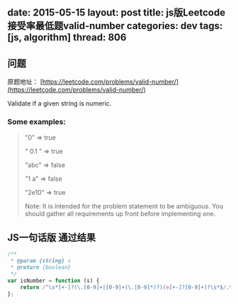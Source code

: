 date: 2015-05-15
layout: post
title: js版Leetcode接受率最低题valid-number
categories: dev
tags: [js, algorithm]
thread: 806
---

## 问题

原题地址： [https://leetcode.com/problems/valid-number/](https://leetcode.com/problems/valid-number/)

Validate if a given string is numeric.

### Some examples:

> "0" => true
> 
> " 0.1 " => true
> 
> "abc" => false
> 
> "1 a" => false
> 
> "2e10" => true
> 
> Note: It is intended for the problem statement to be ambiguous. You should gather all requirements up front before implementing one.

<!-- more -->

## JS一句话版 通过结果

```js
/**
 * @param {string} s
 * @return {boolean}
 */
var isNumber = function (s) {
	return /^\s*[+-]?(\.[0-9]+|[0-9]+(\.[0-9]*)?)(e[+-]?[0-9]+)?\s*$/.test(s);
};
```
